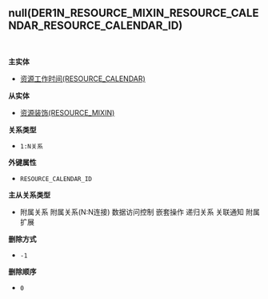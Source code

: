 ## null(DER1N_RESOURCE_MIXIN_RESOURCE_CALENDAR_RESOURCE_CALENDAR_ID) <!-- {docsify-ignore-all} -->



<br>
<p class="panel-title"><b>主实体</b></p>

* [资源工作时间(RESOURCE_CALENDAR)](module/resource/resource_calendar)

<p class="panel-title"><b>从实体</b></p>

* [资源装饰(RESOURCE_MIXIN)](module/resource/resource_mixin)

<p class="panel-title"><b>关系类型</b></p>

* `1:N关系`

<p class="panel-title"><b>外键属性</b></p>

* `RESOURCE_CALENDAR_ID`

<p class="panel-title"><b>主从关系类型</b></p>

* <i class="fa fa-square"/></i> 附属关系 <i class="fa fa-square"/></i> 附属关系(N:N连接) <i class="fa fa-square"/></i> 数据访问控制 <i class="fa fa-square"/></i> 嵌套操作 <i class="fa fa-square"/></i> 递归关系 <i class="fa fa-square"/></i> 关联通知 <i class="fa fa-square"/></i> 附属扩展

<p class="panel-title"><b>删除方式</b></p>

* `-1`

<p class="panel-title"><b>删除顺序</b></p>

* `0`
